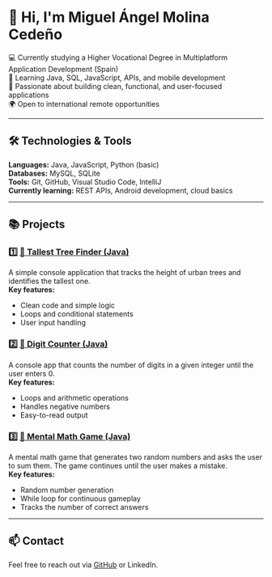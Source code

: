 # 👋 Hi, I'm Miguel Ángel Molina Cedeño

💻 Currently studying a Higher Vocational Degree in Multiplatform Application Development (Spain)  
🌱 Learning Java, SQL, JavaScript, APIs, and mobile development  
🚀 Passionate about building clean, functional, and user-focused applications  
🌍 Open to international remote opportunities  

---

## 🛠️ Technologies & Tools
**Languages:** Java, JavaScript, Python (basic)  
**Databases:** MySQL, SQLite  
**Tools:** Git, GitHub, Visual Studio Code, IntelliJ  
**Currently learning:** REST APIs, Android development, cloud basics  

---

## 📚 Projects

### 1️⃣ [🌳 Tallest Tree Finder (Java)](TallestTreeFinder/TallestTreeFinder.java)
A simple console application that tracks the height of urban trees and identifies the tallest one.  
**Key features:**  
- Clean code and simple logic  
- Loops and conditional statements  
- User input handling  

### 2️⃣ [🔢 Digit Counter (Java)](DigitCounter/DigitCounter.java)
A console app that counts the number of digits in a given integer until the user enters 0.  
**Key features:**  
- Loops and arithmetic operations  
- Handles negative numbers  
- Easy-to-read output  

### 3️⃣ [🧠 Mental Math Game (Java)](MentalMathGame/MentalMathGame.java)
A mental math game that generates two random numbers and asks the user to sum them. The game continues until the user makes a mistake.  
**Key features:**  
- Random number generation  
- While loop for continuous gameplay  
- Tracks the number of correct answers  

---

## 📫 Contact
Feel free to reach out via [GitHub](https://github.com/miguelmolinacedeno) or LinkedIn.
